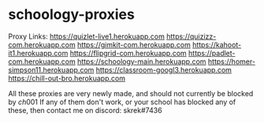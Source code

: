 # schoology-proxies
Proxy Links:
https://quizlet-live1.herokuapp.com
https://quizizz-com.herokuapp.com
https://gimkit-com.herokuapp.com
https://kahoot-it1.herokuapp.com
https://flipgrid-com.herokuapp.com
https://padlet-com.herokuapp.com
https://schoology-main.herokuapp.com
https://homer-simpson11.herokuapp.com
https://classroom-googl3.herokuapp.com
https://chill-out-bro.herokuapp.com

All these proxies are very newly made, and should not currently be blocked by $ch001$
If any of them don't work, or your school has blocked any of these, then contact me on discord:
skrek#7436
